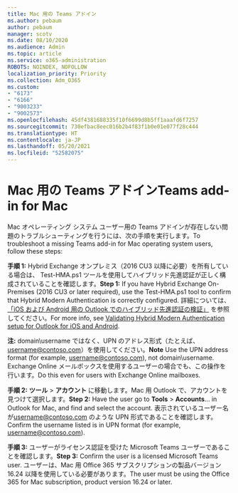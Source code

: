 ```yaml
---
title: Mac 用の Teams アドイン
ms.author: pebaum
author: pebaum
manager: scotv
ms.date: 08/10/2020
ms.audience: Admin
ms.topic: article
ms.service: o365-administration
ROBOTS: NOINDEX, NOFOLLOW
localization_priority: Priority
ms.collection: Adm_O365
ms.custom:
- "6173"
- "6166"
- "9003233"
- "9002573"
ms.openlocfilehash: 45df4381688335f10f6699d8b5ff1aaafd6f7257
ms.sourcegitcommit: 730efbac8eec016b2b4f83f1b0e01e077f28c444
ms.translationtype: HT
ms.contentlocale: ja-JP
ms.lasthandoff: 05/20/2021
ms.locfileid: "52582075"
---
```

# <a name="teams-add-in-for-mac"></a><span data-ttu-id="6149b-102">Mac 用の Teams アドイン</span><span class="sxs-lookup"><span data-stu-id="6149b-102">Teams add-in for Mac</span></span>

<span data-ttu-id="6149b-103">Mac オペレーティング システム ユーザー用の Teams アドインが存在しない問題のトラブルシューティングを行うには、次の手順を実行します。</span><span class="sxs-lookup"><span data-stu-id="6149b-103">To troubleshoot a missing Teams add-in for Mac operating system users, follow these steps:</span></span>

<span data-ttu-id="6149b-104">**手順 1:** Hybrid Exchange オンプレミス（2016 CU3 以降に必要）を所有している場合は、 Test-HMA.ps1 ツールを使用してハイブリッド先進認証が正しく構成されていることを確認します。</span><span class="sxs-lookup"><span data-stu-id="6149b-104">**Step 1:** If you have Hybrid Exchange On-Premises (2016 CU3 or later required), use the Test-HMA.ps1 tool to confirm that Hybrid Modern Authentication is correctly configured.</span></span> <span data-ttu-id="6149b-105">詳細については、[「iOS および Android 用の Outlook でのハイブリッド先進認証の検証」](https://aka.ms/TestHMAEAS) を参照してください。</span><span class="sxs-lookup"><span data-stu-id="6149b-105">For more info, see [Validating Hybrid Modern Authentication setup for Outlook for iOS and Android](https://aka.ms/TestHMAEAS).</span></span>  

<span data-ttu-id="6149b-106">**注:** domain\username ではなく、UPN のアドレス形式（たとえば、[username@contoso.com](mailto:username@contoso.com)）を使用してください。</span><span class="sxs-lookup"><span data-stu-id="6149b-106">**Note** Use the UPN address format (for example, [username@contoso.com](mailto:username@contoso.com)), not domain\username.</span></span> <span data-ttu-id="6149b-107">Exchange Online メールボックスを使用するユーザーの場合でも、この操作を行います。</span><span class="sxs-lookup"><span data-stu-id="6149b-107">Do this even for users with Exchange Online mailboxes.</span></span>

<span data-ttu-id="6149b-108">**手順 2:** **ツール** > **アカウント** に移動します。Mac 用 Outlook で、アカウントを見つけて選択します。</span><span class="sxs-lookup"><span data-stu-id="6149b-108">**Step 2:** Have the user go to **Tools** > **Accounts**... in Outlook for Mac, and find and select the account.</span></span> <span data-ttu-id="6149b-109">表示されているユーザー名が[username@contoso.com](mailto:username@contoso.com) のような UPN 形式であることを確認します。</span><span class="sxs-lookup"><span data-stu-id="6149b-109">Confirm the username listed is in UPN format (for example, [username@contoso.com](mailto:username@contoso.com)).</span></span>

<span data-ttu-id="6149b-110">**手順 3:** ユーザーがライセンス認証を受けた Microsoft Teams ユーザーであることを確認します。</span><span class="sxs-lookup"><span data-stu-id="6149b-110">**Step 3:** Confirm the user is a licensed Microsoft Teams user.</span></span> <span data-ttu-id="6149b-111">ユーザーは、Mac 用 Office 365 サブスクリプションの製品バージョン 16.24 以降を使用している必要があります。</span><span class="sxs-lookup"><span data-stu-id="6149b-111">The user must be using the Office 365 for Mac subscription, product version 16.24 or later.</span></span>
